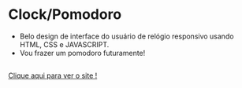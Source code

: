 # Clock/Pomodoro

- Belo design de interface do usuário de relógio responsivo usando HTML, CSS e JAVASCRIPT.
- Vou frazer um pomodoro futuramente!
##
<a href="https://marhff.github.io/Clock/index.html">Clique aqui para ver o site ! </a>
